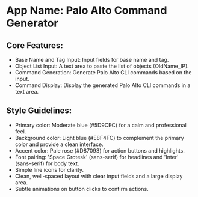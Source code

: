 # **App Name**: Palo Alto Command Generator

## Core Features:

- Base Name and Tag Input: Input fields for base name and tag.
- Object List Input: A text area to paste the list of objects (OldName_IP).
- Command Generation: Generate Palo Alto CLI commands based on the input.
- Command Display: Display the generated Palo Alto CLI commands in a text area.

## Style Guidelines:

- Primary color: Moderate blue (#5D9CEC) for a calm and professional feel.
- Background color: Light blue (#E8F4FC) to complement the primary color and provide a clean interface.
- Accent color: Pale rose (#D87093) for action buttons and highlights.
- Font pairing: 'Space Grotesk' (sans-serif) for headlines and 'Inter' (sans-serif) for body text.
- Simple line icons for clarity.
- Clean, well-spaced layout with clear input fields and a large display area.
- Subtle animations on button clicks to confirm actions.